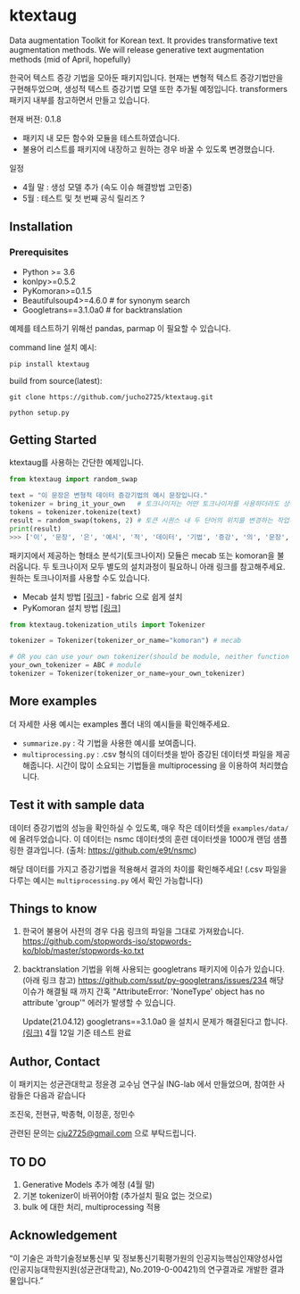 # ktextaug


Data augmentation Toolkit for Korean text.
It provides transformative text augmentation methods.
We will release generative text augmentation methods (mid of April, hopefully)

한국어 텍스트 증강 기법을 모아둔 패키지입니다.
현재는 변형적 텍스트 증강기법만을 구현해두었으며, 생성적 텍스트 증강기법 모델 또한 추가될 예정입니다.
transformers 패키지 내부를 참고하면서 만들고 있습니다.


현재 버젼: 0.1.8
- 패키지 내 모든 함수와 모듈을 테스트하였습니다.
- 불용어 리스트를 패키지에 내장하고 원하는 경우 바꿀 수 있도록 변경했습니다.

일정
- 4월 말 : 생성 모델 추가 (속도 이슈 해결방법 고민중)
- 5월 : 테스트 및 첫 번째 공식 릴리즈 ?

## Installation

### Prerequisites

* Python >= 3.6
* konlpy>=0.5.2
* PyKomoran>=0.1.5
* Beautifulsoup4>=4.6.0 # for synonym search
* Googletrans==3.1.0a0   # for backtranslation

예제를 테스트하기 위해선 pandas, parmap 이 필요할 수 있습니다.

command line 설치 예시:

```
pip install ktextaug
```

build from source(latest):
```
git clone https://github.com/jucho2725/ktextaug.git

python setup.py
```

## Getting Started

ktextaug를 사용하는 간단한 예제입니다. 

```python
from ktextaug import random_swap

text = "이 문장은 변형적 데이터 증강기법의 예시 문장입니다."
tokenizer = bring_it_your_own   # 토크나이저는 어떤 토크나이저를 사용하더라도 상관없습니다.
tokens = tokenizer.tokenize(text) 
result = random_swap(tokens, 2) # 토큰 시퀀스 내 두 단어의 위치를 변경하는 작업(random swap)을 2회 시행합니다. 
print(result)
>>> ['이', '문장', '은', '예시', '적', '데이터', '기법', '증강', '의', '문장', '변형', '입니다', '.']
```

패키지에서 제공하는 형태소 분석기(토크나이저) 모듈은 mecab 또는 komoran을 불러옵니다. 두 토크나이저 모두 별도의 설치과정이 필요하니 아래 링크를 참고해주세요. 원하는 토크나이저를 사용할 수도 있습니다.

- Mecab 설치 방법 [[링크]](https://sikaleo.tistory.com/104) - fabric 으로 쉽게 설치
- PyKomoran 설치 방법 [[링크]](https://komorandocs.readthedocs.io/ko/latest/firststep/installation.html)

```python
from ktextaug.tokenization_utils import Tokenizer

tokenizer = Tokenizer(tokenizer_or_name="komoran") # mecab

# OR you can use your own tokenizer(should be module, neither function nor object)
your_own_tokenizer = ABC # module
tokenizer = Tokenizer(tokenizer_or_name=your_own_tokenizer) 

```

## More examples

더 자세한 사용 예시는 examples 폴더 내의 예시들을 확인해주세요.

- `summarize.py` : 각 기법을 사용한 예시를 보여줍니다.
- `multiprocessing.py` : .csv 형식의 데이터셋을 받아 증강된 데이터셋 파일을 제공해줍니다. 시간이 많이 소요되는 기법들을 multiprocessing 을 이용하여 처리했습니다. 

## Test it with sample data

데이터 증강기법의 성능을 확인하실 수 있도록, 매우 작은 데이터셋을 `examples/data/` 에 올려두었습니다.
이 데이터는 nsmc 데이터셋의 훈련 데이터셋을 1000개 랜덤 샘플링한 결과입니다.
(출처: https://github.com/e9t/nsmc)

해당 데이터를 가지고 증강기법을 적용해서 결과의 차이를 확인해주세요!
(.csv 파일을 다루는 예시는 `multiprocessing.py` 에서 확인 가능합니다)

## Things to know

1. 한국어 불용어 사전의 경우 다음 링크의 파일을 그대로 가져왔습니다. 
   https://github.com/stopwords-iso/stopwords-ko/blob/master/stopwords-ko.txt

2. backtranslation 기법을 위해 사용되는 googletrans 패키지에 이슈가 있습니다. (아래 링크 참고)
   https://github.com/ssut/py-googletrans/issues/234
   해당 이슈가 해결될 때 까지 간혹 "AttributeError: 'NoneType' object has no attribute 'group'" 에러가 발생할 수 있습니다.

   Update(21.04.12) googletrans==3.1.0a0 을 설치시 문제가 해결된다고 합니다. [(링크)](https://github.com/ssut/py-googletrans/issues/286) 4월 12일 기준 테스트 완료

## Author, Contact

이 패키지는 성균관대학교 정윤경 교수님 연구실 ING-lab 에서 만들었으며, 참여한 사람들은 다음과 같습니다

조진욱, 전현규, 박종혁, 이정훈, 정민수

관련된 문의는 cju2725@gmail.com 으로 부탁드립니다.

## TO DO

1. Generative Models 추가 예정 (4월 말)
2. 기본 tokenizer이 바뀌어야함 (추가설치 필요 없는 것으로)
3. bulk 에 대한 처리, multiprocessing 적용

## Acknowledgement

“이 기술은 과학기술정보통신부 및 정보통신기획평가원의 인공지능핵심인재양성사업(인공지능대학원지원(성균관대학교), No.2019-0-00421)의 연구결과로 개발한 결과물입니다.”

